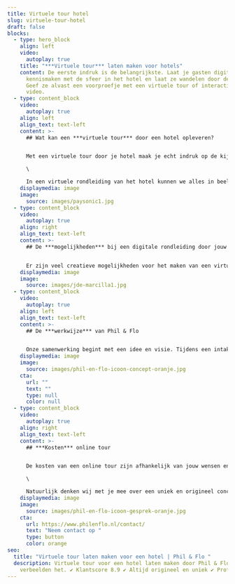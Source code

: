 ```yaml
---
title: Virtuele tour hotel
slug: virtuele-tour-hotel
draft: false
blocks:
  - type: hero_block
    align: left
    video:
      autoplay: true
    title: "***Virtuele tour*** laten maken voor hotels"
    content: De eerste indruk is de belangrijkste. Laat je gasten digitaal
      kennismaken met de sfeer in het hotel en laat ze wandelen door de ruimtes.
      Geef ze alvast een voorproefje met een virtuele tour of interactieve
      video.
  - type: content_block
    video:
      autoplay: true
    align: left
    align_text: text-left
    content: >-
      ## Wat kan een ***virtuele tour*** door een hotel opleveren?


      Met een virtuele tour door je hotel maak je echt indruk op de kijker. Een mens onthoudt dat wat hij ervaart gemiddeld 75% meer, dan dat wat hij hoort of leest. Je biedt de kijkers een levensechte ervaring van alle faciliteiten en laat ze alvast sfeer proeven. \

      \

      In een virtuele rondleiding van het hotel kunnen we alles in beeld brengen. De ruimtes binnen, het terras buiten, de vergaderzalen, sport- en wellnessruimtes en natuurlijk de hotelkamers. Laat ze ontdekken welke services het hotel te bieden heeft.
    displaymedia: image
    image:
      source: images/paysonic1.jpg
  - type: content_block
    video:
      autoplay: true
    align: right
    align_text: text-left
    content: >-
      ## De ***mogelijkheden*** bij een digitale rondleiding door jouw hotel


      Er zijn veel creatieve mogelijkheden voor het maken van een virtuele tour. Een virtuele rondleiding is mogelijk in [VR](https://www.philenflo.nl/oplossingen/virtual-reality/), 360 graden of [interactieve video](https://www.philenflo.nl/oplossingen/interactieve-video/). Jij bepaalt welke faciliteiten van het hotel in beeld worden gebracht. De kijker bepaald hoe hij hierin wil navigeren. Phil & Flo is specialist in het maken van virtuele tours, wij helpen je graag met het onderzoeken van de mogelijkheden voor jouw hotel.
    displaymedia: image
    image:
      source: images/jde-marcilla1.jpg
  - type: content_block
    video:
      autoplay: true
    align: left
    align_text: text-left
    content: >-
      ## De ***werkwijze*** van Phil & Flo


      Onze samenwerking begint met een idee en visie. Tijdens een intake gesprek bespreken we alle ideeën, wensen en doelen. Daarna werken we aan een technisch kader om tot de uiteindelijke opdracht te komen. Als de opdracht duidelijk is, maak je kennis met een van onze creative producers, die je door het proces begeleidt. Dit begint met een creatieve sessie waarin wordt bepaald hoe de kaders voor de virtual hotel tour worden ingekleurd. Wat en wie gaan we filmen? Kiezen we voor interviews of een voice-over? Alles wordt verzameld in een wireframe, waarin alle onderdelen van de [interactieve tour](https://www.philenflo.nl/virtuele-tour/) aan elkaar worden verbonden. Op basis van het wireframe maakt de creative producer afspraken over de benodigde mensen en locaties en wordt alles vastgelegd in een draaiboek.
    displaymedia: image
    image:
      source: images/phil-en-flo-icoon-concept-oranje.jpg
    cta:
      url: ""
      text: ""
      type: null
      color: null
  - type: content_block
    video:
      autoplay: true
    align: right
    align_text: text-left
    content: >-
      ## ***Kosten*** online tour


      De kosten van een online tour zijn afhankelijk van jouw wensen en eisen. Phil & Flo stelt een offerte op maat op, er is geen vast bedrag. Een persoonlijke offerte is de enige manier om je concreet inzicht te bieden in de kosten. Er zijn namelijk veel factoren die invloed hebben op de prijs. We werken met eerlijke tarieven en zijn volledig transparant.\

      \

      Natuurlijk denken wij met je mee over een uniek en origineel concept. Zodat het voldoet aan jouw wensen en eisen. Onze expertise wordt ingezet voor het beste concept. Wil je meer weten? Neem dan contact op! De offerte is volledig vrijblijvend.
    displaymedia: image
    image:
      source: images/phil-en-flo-icoon-gesprek-oranje.jpg
    cta:
      url: https://www.philenflo.nl/contact/
      text: "Neem contact op "
      type: button
      color: orange
seo:
  title: "Virtuele tour laten maken voor een hotel | Phil & Flo "
  description: Virtuele tour voor een hotel laten maken door Phil & Flo. Wij
    verbeelden het. ✔ Klantscore 8.9 ✔ Altijd origineel en uniek ✔ Professioneel
---
```

